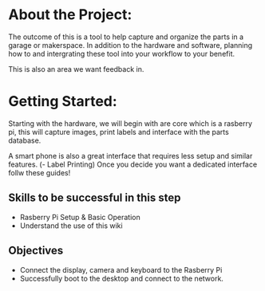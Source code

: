 # About the Project:
The outcome of this is a tool to help capture and organize the parts in a garage or makerspace. In addition to the hardware and software, planning how to and intergrating these tool into your workflow to your benefit.

 This is also an area we want feedback in.

# Getting Started:
 Starting with the hardware, we will begin with are core which is a rasberry pi, this will capture images, print labels and interface with the parts database.
 
 A smart phone is also a great interface that requires less setup and similar features. (- Label Printing) Once you decide you want a dedicated interface follw these guides!
 
  ## Skills to be successful in this step
- Rasberry Pi Setup & Basic Operation
- Understand the use of this wiki

## Objectives

- Connect the display, camera and keyboard to the Rasberry Pi
- Successfully boot to the desktop and connect to the network.









